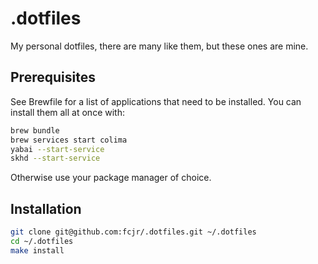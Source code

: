 # .dotfiles

My personal dotfiles, there are many like them, but these ones are mine.

## Prerequisites

See Brewfile for a list of applications that need to be installed.  You can install them all at once with:

```sh
brew bundle
brew services start colima
yabai --start-service
skhd --start-service
```

Otherwise use your package manager of choice.

## Installation

```sh
git clone git@github.com:fcjr/.dotfiles.git ~/.dotfiles
cd ~/.dotfiles
make install
```
